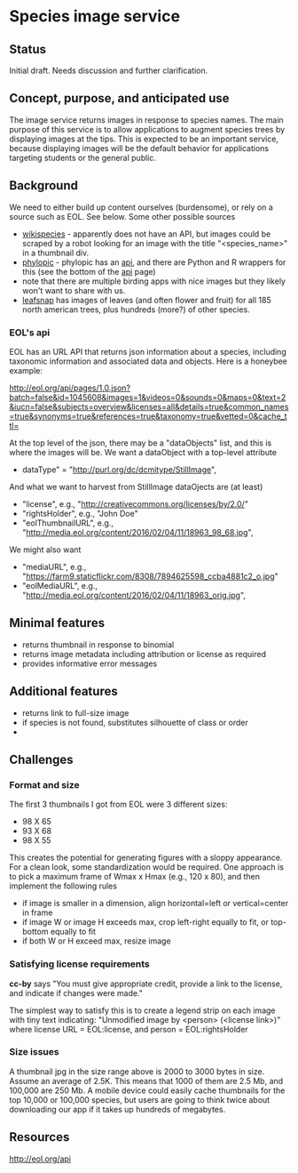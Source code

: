 # Species image service 

## Status

Initial draft.  Needs discussion and further clarification. 

## Concept, purpose, and anticipated use

The image service returns images in response to species names.  The main purpose of this service is to allow applications to augment species trees by displaying images at the tips.  This is expected to be an important service, because displaying images will be the default behavior for applications targeting students or the general public. 

## Background 

We need to either build up content ourselves (burdensome), or rely on a source such as EOL.  See below.  Some other possible sources
* [wikispecies](https://species.wikimedia.org/wiki/Main_Page) - apparently does not have an API, but images could be scraped by a robot looking for an image with the title "&lt;species_name&gt;" in a thumbnail div. 
* [phylopic](http://phylopic.org/) - phylopic has an [api](http://phylopic.org/api/), and there are Python and R wrappers for this (see the bottom of the [api](http://phylopic.org/api/) page)
* note that there are multiple birding apps with nice images but they likely won't want to share with us. 
* [leafsnap](http://leafsnap.com/) has images of leaves (and often flower and fruit) for all 185 north american trees, plus hundreds (more?) of other species.  

### EOL's api

EOL has an URL API that returns json information about a species, including taxonomic information and associated data and objects.  Here is a honeybee example:

http://eol.org/api/pages/1.0.json?batch=false&id=1045608&images=1&videos=0&sounds=0&maps=0&text=2&iucn=false&subjects=overview&licenses=all&details=true&common_names=true&synonyms=true&references=true&taxonomy=true&vetted=0&cache_ttl=

At the top level of the json, there may be a "dataObjects" list, and this is where the images will be.  We want a dataObject with a top-level attribute  
* dataType" = "http://purl.org/dc/dcmitype/StillImage",

And what we want to harvest from StillImage dataOjects are (at least)
* "license", e.g., "http://creativecommons.org/licenses/by/2.0/"
* "rightsHolder", e.g., "John Doe"
* "eolThumbnailURL", e.g., "http://media.eol.org/content/2016/02/04/11/18963_98_68.jpg",

We might also want
* "mediaURL", e.g., "https://farm9.staticflickr.com/8308/7894625598_ccba4881c2_o.jpg"
* "eolMediaURL", e.g., "http://media.eol.org/content/2016/02/04/11/18963_orig.jpg",

## Minimal features 

* returns thumbnail in response to binomial 
* returns image metadata including attribution or license as required
* provides informative error messages 

## Additional features 

* returns link to full-size image
* if species is not found, substitutes silhouette of class or order
* 

## Challenges 

### Format and size

The first 3 thumbnails I got from EOL were 3 different sizes: 
* 98 X 65 
* 93 X 68
* 98 X 55

This creates the potential for generating figures with a sloppy appearance.  For a clean look, some standardization would be required.  One approach is to pick a maximum frame of Wmax x Hmax (e.g., 120 x 80), and then implement the following rules 
* if image is smaller in a dimension, align horizontal=left or vertical=center in frame
* if image W or image H exceeds max, crop left-right equally to fit, or top-bottom equally to fit
* if both W or H exceed max, resize image 

### Satisfying license requirements 

**cc-by** says "You must give appropriate credit, provide a link to the license, and indicate if changes were made."

The simplest way to satisfy this is to create a legend strip on each image with tiny text indicating: "Unmodified image by &lt;person&gt; (&lt;license link&gt;)" where license URL = EOL:license, and person = EOL:rightsHolder

### Size issues 

A thumbnail jpg in the size range above is 2000 to 3000 bytes in size. Assume an average of 2.5K.  This means that 1000 of them are 2.5 Mb, and 100,000 are 250 Mb.  A mobile device could easily cache thumbnails for the top 10,000 or 100,000 species, but users are going to think twice about downloading our app if it takes up hundreds of megabytes. 

## Resources

http://eol.org/api

